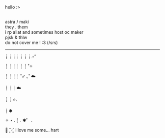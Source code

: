 hello :> 

<br> astra / maki 
<br> they . them
<br> i rp allat and sometimes host oc maker
<br> pjsk & thlw
<br> do not cover me ! :3 (/srs)


------------------------------------------
┊         ┊       ┊   ┊    ┊        ┊  ┊.⋆˚

┊         ┊       ┊   ┊    ┊        ┊ ˚✧

┊         ┊       ┊   ┊   ˚➶ ｡˚   :cloud:

┊         ┊       ┊   :cloud:

⁭⁭┊         ┊        ⭐.

⁭┊          ✱ ⁭ ⁭ ⁭ ⁭ ⁭ ⁭ ⁭ ⁭ ⁭ ⁭ ⁭ ⁭ ⁭ ⁭ ⁭ ⁭ ⁭ ⁭ ⁭ ⁭ ⁭         ⁭ ⁭ ⁭  ⁭ ⁭ ⁭ ⁭ ⁭ ⁭ ⁭ ⁭

✧ ⋆    . ┊ .  ✱˚ ⁭ ⁭ ⁭.

┊͙ ˘͈ᵕ˘͈  i love me some... hart
